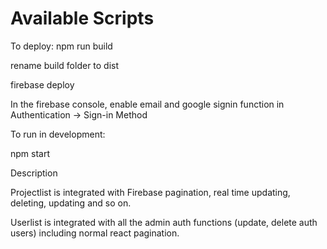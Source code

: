 # Available Scripts

To deploy:
npm run build

rename build folder to dist

firebase deploy

In the firebase console, enable email and google signin function in Authentication -> Sign-in Method

To run in development:

npm start

Description

Projectlist is integrated with Firebase pagination, real time updating, deleting, updating and so on.

Userlist is integrated with all the admin auth functions (update, delete auth users) including normal react pagination.
